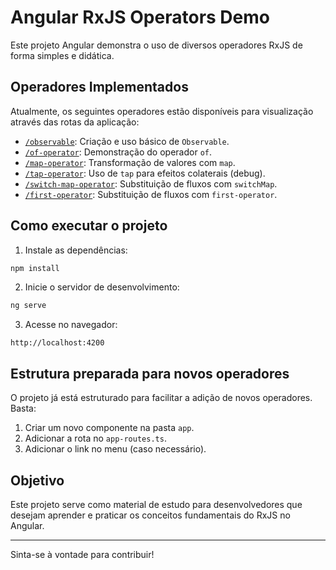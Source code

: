 # Angular RxJS Operators Demo

Este projeto Angular demonstra o uso de diversos operadores RxJS de forma simples e didática.

## Operadores Implementados

Atualmente, os seguintes operadores estão disponíveis para visualização através das rotas da aplicação:

- [`/observable`](./src/app/observable): Criação e uso básico de `Observable`.
- [`/of-operator`](./src/app/of-operator): Demonstração do operador `of`.
- [`/map-operator`](./src/app/map-operator): Transformação de valores com `map`.
- [`/tap-operator`](./src/app/tap-operator): Uso de `tap` para efeitos colaterais (debug).
- [`/switch-map-operator`](./src/app/switch-map-operator): Substituição de fluxos com `switchMap`.
- [`/first-operator`](./src/app/first-operator): Substituição de fluxos com `first-operator`.

## Como executar o projeto

1. Instale as dependências:

```bash
npm install
```

2. Inicie o servidor de desenvolvimento:

```bash
ng serve
```

3. Acesse no navegador:

```
http://localhost:4200
```

## Estrutura preparada para novos operadores

O projeto já está estruturado para facilitar a adição de novos operadores. Basta:

1. Criar um novo componente na pasta `app`.
2. Adicionar a rota no `app-routes.ts`.
3. Adicionar o link no menu (caso necessário).

## Objetivo

Este projeto serve como material de estudo para desenvolvedores que desejam aprender e praticar os conceitos fundamentais do RxJS no Angular.

---

Sinta-se à vontade para contribuir!
